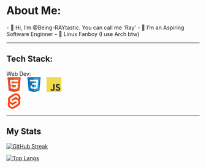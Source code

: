 <h1>About Me:</h1>
- 👋 Hi, I’m @Being-RAYtastic. You can call me 'Ray'
- 🔭 I’m an Aspiring Software Enginner
- 🐧 Linux Fanboy (I use Arch btw)

---
<h2>Tech Stack:</h2>

Web Dev:  <br>
<img src="https://github.com/devicons/devicon/blob/master/icons/html5/html5-original.svg" alt="html" width=40> &nbsp;
<img src="https://github.com/devicons/devicon/blob/master/icons/css3/css3-original.svg" alt="css" width=40> &nbsp;
<img src="https://github.com/devicons/devicon/blob/master/icons/javascript/javascript-original.svg" alt="js" width=40> 
<br>
<img src="https://github.com/devicons/devicon/blob/master/icons/svelte/svelte-original.svg" alt="svelte" width=40>

---
<h2>My Stats</h2>

[![GitHub Streak](https://github-readme-streak-stats.herokuapp.com?user=Being-RAYtastic&theme=aura-dark&hide_border=true)](https://git.io/streak-stats)

[![Top Langs](https://github-readme-stats.vercel.app/api/top-langs/?username=Being-RAYtastic&layout=compact&theme=aura_dark&hide_border=true)](https://github.com/anuraghazra/github-readme-stats)




